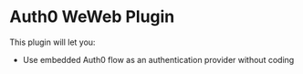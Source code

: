 # Auth0 WeWeb Plugin

This plugin will let you:

- Use embedded Auth0 flow as an authentication provider without coding
